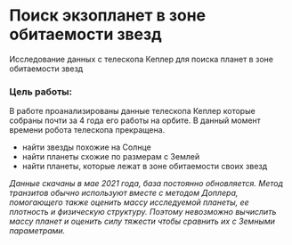 # Поиск экзопланет в зоне обитаемости звезд
Исследование данных с телескопа Кеплер для поиска планет в зоне обитаемости звезд 

### Цель работы:
В работе проанализированы данные телескопа Кеплер которые собраны почти за 4 года его работы на орбите. В данный момент времени робота телескопа прекращена.

- найти звезды похожие на Солнце
- найти планеты схожие по размерам с Землей
- найти планеты, которые лежат в зоне обитаемости своих звезд

_Данные скачаны в мае 2021 года, база постоянно обновляется. Метод транзитов обычно используют вместе с методом Доплера, помогающего также оценить массу исследуемой планеты, ее плотность и физическую структуру. Поэтому невозможно вычислить массу планет и оценить силу тяжести чтобы сравнить их с Земными параметрами._
